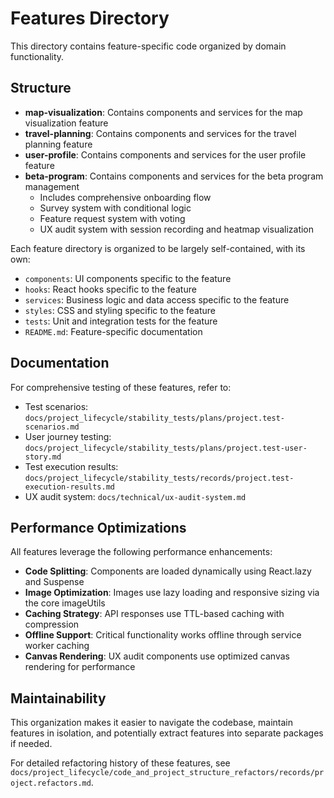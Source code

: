 # Features Directory

This directory contains feature-specific code organized by domain functionality.

## Structure

- **map-visualization**: Contains components and services for the map visualization feature
- **travel-planning**: Contains components and services for the travel planning feature
- **user-profile**: Contains components and services for the user profile feature
- **beta-program**: Contains components and services for the beta program management
  - Includes comprehensive onboarding flow
  - Survey system with conditional logic
  - Feature request system with voting
  - UX audit system with session recording and heatmap visualization

Each feature directory is organized to be largely self-contained, with its own:

- `components`: UI components specific to the feature
- `hooks`: React hooks specific to the feature
- `services`: Business logic and data access specific to the feature
- `styles`: CSS and styling specific to the feature
- `tests`: Unit and integration tests for the feature
- `README.md`: Feature-specific documentation

## Documentation

For comprehensive testing of these features, refer to:
- Test scenarios: `docs/project_lifecycle/stability_tests/plans/project.test-scenarios.md`
- User journey testing: `docs/project_lifecycle/stability_tests/plans/project.test-user-story.md`
- Test execution results: `docs/project_lifecycle/stability_tests/records/project.test-execution-results.md`
- UX audit system: `docs/technical/ux-audit-system.md`

## Performance Optimizations

All features leverage the following performance enhancements:

- **Code Splitting**: Components are loaded dynamically using React.lazy and Suspense
- **Image Optimization**: Images use lazy loading and responsive sizing via the core imageUtils
- **Caching Strategy**: API responses use TTL-based caching with compression
- **Offline Support**: Critical functionality works offline through service worker caching
- **Canvas Rendering**: UX audit components use optimized canvas rendering for performance

## Maintainability

This organization makes it easier to navigate the codebase, maintain features in isolation, and potentially extract features into separate packages if needed. 

For detailed refactoring history of these features, see `docs/project_lifecycle/code_and_project_structure_refactors/records/project.refactors.md`. 